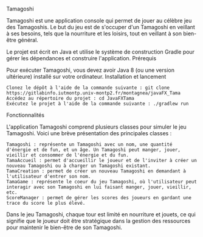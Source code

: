 Tamagoshi

Tamagoshi est une application console qui permet de jouer au célèbre jeu des Tamagoshis. Le but du jeu est de s'occuper d'un Tamagoshi en veillant à ses besoins, tels que la nourriture et les loisirs, tout en veillant à son bien-être général.

Le projet est écrit en Java et utilise le système de construction Gradle pour gérer les dépendances et construire l'application.
Prérequis

Pour exécuter Tamagoshi, vous devez avoir Java 8 (ou une version ultérieure) installé sur votre ordinateur.
Installation et lancement

    Clonez le dépôt à l'aide de la commande suivante : git clone https://gitlabinfo.iutmontp.univ-montp2.fr/montagnea/javaFX_Tama
    Accédez au répertoire du projet : cd JavaFXTama
    Exécutez le projet à l'aide de la commande suivante : ./gradlew run

Fonctionnalités

L'application Tamagoshi comprend plusieurs classes pour simuler le jeu Tamagoshi. Voici une brève présentation des principales classes :

    Tamagoshi : représente un Tamagoshi avec un nom, une quantité d'énergie et de fun, et un âge. Un Tamagoshi peut manger, jouer, vieillir et consommer de l'énergie et du fun.
    TamaAccueil : permet d'accueillir le joueur et de l'inviter à créer un nouveau Tamagoshi ou à charger un Tamagoshi existant.
    TamaCreation : permet de créer un nouveau Tamagoshi en demandant à l'utilisateur d'entrer son nom.
    TamaGame : représente le coeur du jeu Tamagoshi, où l'utilisateur peut interagir avec son Tamagoshi en lui faisant manger, jouer, vieillir, etc.
    ScoreManager : permet de gérer les scores des joueurs en gardant une trace du score le plus élevé.

Dans le jeu Tamagoshi, chaque tour est limité en nourriture et jouets, ce qui signifie que le joueur doit être stratégique dans la gestion des ressources pour maintenir le bien-être de son Tamagoshi.
